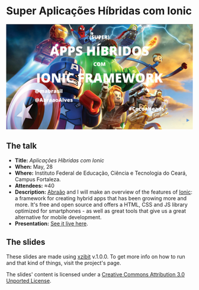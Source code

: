 # Super Aplicações Híbridas com Ionic

![Screenshot](src/images/meta/screenshot.png)

## The talk

- **Title:** *Aplicações Híbridas com Ionic*
- **When:** May, 28
- **Where:** Instituto Federal de Educação, Ciência e Tecnologia do Ceará, Campus Fortaleza.
- **Attendees:** ≈40
- **Description:** [Abraão](https://github.com/AbraaoAlves) and I will make an overview of the features of [Ionic](http://ionicframework.com/): a framework for creating hybrid apps that has been growing more and more. It's free and open source and offers a HTML, CSS and JS library optimized for smartphones - as well as great tools that give us a great alternative for mobile development.
- **Presentation:** [See it live here](http://mabrasil.github.io/talks/2015/cocoaheads/).

## The slides

These slides are made using [xzibit](https://github.com/mabrasil/xzibit) v.1.0.0. To get more info on how to run and that kind of things, visit the project's page.

The slides' content is licensed under a [Creative Commons Attribution 3.0 Unported License](http://creativecommons.org/licenses/by/3.0/deed.en_GB).

